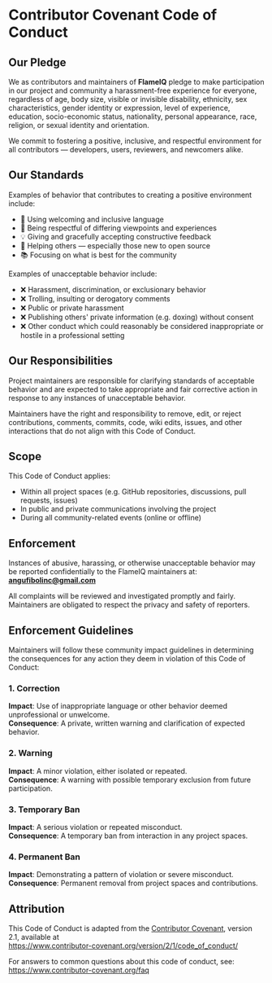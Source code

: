 # Contributor Covenant Code of Conduct

## Our Pledge

We as contributors and maintainers of **FlameIQ** pledge to make participation in our project and community a harassment-free experience for everyone, regardless of age, body size, visible or invisible disability, ethnicity, sex characteristics, gender identity or expression, level of experience, education, socio-economic status, nationality, personal appearance, race, religion, or sexual identity and orientation.

We commit to fostering a positive, inclusive, and respectful environment for all contributors — developers, users, reviewers, and newcomers alike.

## Our Standards

Examples of behavior that contributes to creating a positive environment include:

- 👏 Using welcoming and inclusive language
- 🧠 Being respectful of differing viewpoints and experiences
- 💡 Giving and gracefully accepting constructive feedback
- 🙌 Helping others — especially those new to open source
- 📚 Focusing on what is best for the community

Examples of unacceptable behavior include:

- ❌ Harassment, discrimination, or exclusionary behavior
- ❌ Trolling, insulting or derogatory comments
- ❌ Public or private harassment
- ❌ Publishing others' private information (e.g. doxing) without consent
- ❌ Other conduct which could reasonably be considered inappropriate or hostile in a professional setting

## Our Responsibilities

Project maintainers are responsible for clarifying standards of acceptable behavior and are expected to take appropriate and fair corrective action in response to any instances of unacceptable behavior.

Maintainers have the right and responsibility to remove, edit, or reject contributions, comments, commits, code, wiki edits, issues, and other interactions that do not align with this Code of Conduct.

## Scope

This Code of Conduct applies:

- Within all project spaces (e.g. GitHub repositories, discussions, pull requests, issues)
- In public and private communications involving the project
- During all community-related events (online or offline)

## Enforcement

Instances of abusive, harassing, or otherwise unacceptable behavior may be reported confidentially to the FlameIQ maintainers at:  
**angufibolinc@gmail.com**

All complaints will be reviewed and investigated promptly and fairly.  
Maintainers are obligated to respect the privacy and safety of reporters.

## Enforcement Guidelines

Maintainers will follow these community impact guidelines in determining the consequences for any action they deem in violation of this Code of Conduct:

### 1. Correction
**Impact**: Use of inappropriate language or other behavior deemed unprofessional or unwelcome.  
**Consequence**: A private, written warning and clarification of expected behavior.

### 2. Warning
**Impact**: A minor violation, either isolated or repeated.  
**Consequence**: A warning with possible temporary exclusion from future participation.

### 3. Temporary Ban
**Impact**: A serious violation or repeated misconduct.  
**Consequence**: A temporary ban from interaction in any project spaces.

### 4. Permanent Ban
**Impact**: Demonstrating a pattern of violation or severe misconduct.  
**Consequence**: Permanent removal from project spaces and contributions.

## Attribution

This Code of Conduct is adapted from the [Contributor Covenant][homepage], version 2.1, available at  
https://www.contributor-covenant.org/version/2/1/code_of_conduct/

For answers to common questions about this code of conduct, see:  
https://www.contributor-covenant.org/faq

[homepage]: https://www.contributor-covenant.org
